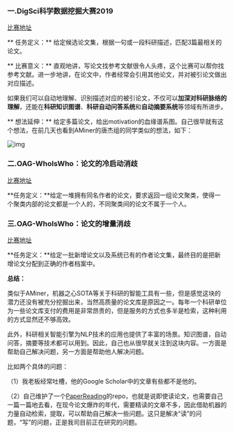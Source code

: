 ### 一.DigSci科学数据挖掘大赛2019

[比赛地址](https://biendata.com/competition/digsci2019/)

** 任务定义：** 给定候选论文集，根据一句或一段科研描述，匹配3篇最相关的论文。

** 比赛意义：** 直观地讲，写论文找参考文献很令人头疼，这个比赛可以帮你找参考文献。进一步地讲，在论文中，作者经常会引用其他论文，并对被引论文做出对应描述。

如果我们可以自动地理解、识别描述对应的被引论文，不仅可以**加深对科研脉络的理解**，还能在**科研知识图谱**、**科研自动问答系统**和**自动摘要系统**等领域有所进步。


** 想法延伸：** 给定多篇论文，给出motivation的血缘谱系图。自己很早就有这个想法，在前几天也看到AMiner的唐杰组的同学类似的想法，如下：

![img](https://wx1.sinaimg.cn/mw690/aba7d18bly1g7otaamzn6j216u0re195.jpg)

### 二.OAG-WhoIsWho：论文的冷启动消歧

[比赛地址](https://www.biendata.com/competition/aminer2019/)

**任务定义：**给定一堆拥有同名作者的论文，要求返回一组论文聚类，使得一个聚类内部的论文都是一个人的，不同聚类间的论文不属于一个人。


### 三.OAG-WhoIsWho：论文的增量消歧

[比赛地址](https://biendata.com/competition/aminer2019_2/)

**任务定义：**给定一批新增论文以及系统已有的作者论文集，最终目的是把新增论文分配到正确的作者档案中。

**总结：**

类似于AMiner，机器之心SOTA等关于科研的智能工具有一些，但是感觉这块的潜力还没有被充分挖掘出来，当然高质量的论文库是原因之一。每年一个科研单位为一些论文库支付的费用是非常昂贵的，但是服务的方式也多半是检索，这种利用的方式显然还不够高效。

此外，科研相关智能引擎为NLP技术的应用也提供了丰富的场景。知识图谱，自动问答，摘要等技术都可以用到。因此，自己也从很早就关注到这块内容。一方面是帮助自己解决问题，另一方面是帮助他人解决问题。

比如两个具体的问题：

（1）我老板经常吐槽，他的Google Scholar中的文章有些都不是他的。

（2）自己维护了一个[PaperReading](https://github.com/zhpmatrix/PaperReading)的repo，也就是说即使读论文，也需要自己一篇一篇地去看，在现今论文爆炸的年代，需要精读的文章不多，因此借助机器的力量自动检索，提取，可以帮助自己解决一些问题。这只是解决“读”的问题，“写”的问题，正是我司目前正在研究的问题。
